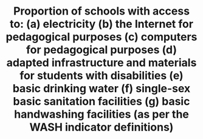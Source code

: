 ---
title: >-
  Proportion  of  schools  with  access  to:  (a)  electricity  (b)  the  Internet  for  pedagogical  purposes  (c)  computers  for  pedagogical  purposes  (d)  adapted  infrastructure  and  materials  for  students  with  disabilities  (e)  basic  drinking  water  (f)  single-sex  basic  sanitation  facilities  (g)  basic  handwashing  facilities  (as  per  the  WASH  indicator  definitions)
permalink: /4-a-1/
sdg_goal: 4
layout: indicator
indicator: 4.a.1
indicator_variable: pctschools_elec
graph_type_description: Line  graph
graph_status_notes: Posted
variable_description: null
variable_notes: null
un_designated_tier: '2'
un_custodial_agency: "UNESCO-UIS  (Partnering  Agencies:  UNICEF,  OECD,  UNEP)"
target_id: 4.a
has_metadata: true
rationale_interpretation: >-
  The  indicator  measures  access  in  schools  to  key  basic  services  necessary  to  ensure  a  safe  and  effective  learning  environment  for  all  students.
goal_meta_link: 'http://unstats.un.org/sdgs/files/metadata-compilation/Metadata-Goal-4.pdf'
goal_meta_link_page: 12
indicator_name: >-
  Proportion  of  schools  with  access  to:  (a)  electricity  (b)  the  Internet  for  pedagogical  purposes  (c)  computers  for  pedagogical  purposes  (d)  adapted  infrastructure  and  materials  for  students  with  disabilities  (e)  basic  drinking  water  (f)  single-sex  basic  sanitation  facilities  (g)  basic  handwashing  facilities  (as  per  the  WASH  indicator  definitions)
target: >-
  Build  and  upgrade  education  facilities  that  are  child,  disability  and  gender  sensitive  and  provide  safe,  non-violent,  inclusive  and  effective  learning  environments  for  all.
scheduled_update_by_national_source: None
source_agency_staff_name: 'Tom  Snyder  (and  J.  Park,  10/2017)'
source_agency_staff_email: tom.snyder@ed.gov
source_agency_survey_dataset: 'Educational  Technology  in  U.S.  Public  Schools:  Fall  2008'
source_url: 
international_and_national_references: 'https://nces.ed.gov/surveys/annualreports/'  

indicator_definition: >-
  The  percentage  of  schools  by  level  of  education  (primary,  lower  secondary  and  upper  secondary)  with  access  to  the  given  facility  or  service.  Internet  for  pedagogical  purposes  is  defined  as  Internet  that  is  available  for  enhancing  teaching  and  learning  and  is  accessible  by  pupils.  Internet  for  pedagogical  purposes  is  defined  as  a  worldwide  interconnected  computer  network,  which  provides  pupils  access  to  a  number  of  communication  services  including  the  World  Wide  Web  and  carries  e-mail,  news,  entertainment  and  data  files,  irrespective  of  the  device  used  (i.e.  not  assumed  to  be  only  via  a  computer)  and  thus  can  also  be  accessed  by  mobile  telephone,  tablet,  PDA,  games  machine,  digital  TV  etc.).  Access  can  be  via  a  fixed  narrowband,  fixed  broadband,  or  via  mobile  network.  Basic  drinking  water  is  defined  as  a  functional  drinking  water  source  (MDG  improved  categories)  on  or  near  the  premises  and  water  points  accessible  to  all  users  during  school  hours.  Basic  sanitation  facilities  are  defined  as  functional  sanitation  facilities  (MDG  improved  categories)  separated  for  males  and  females  on  or  near  the  premises.  Basic  handwashing  facilities  are  defined  as  functional  handwashing  facilities,  soap  (or  ash)  and  water  available  to  all  girls  and  boys.  The  component  on  adapted  infrastructure  and  materials  is  yet  to  be  developed.
source_title: null
source_notes: null
published: true
actual_indicator_available: >-
  Percentage  of  public  schools  with  Internet  access  for  student  use.  Estimated  percentage  of  public  schools  with  basic  drinking  water,  sanitation  facilities,  and  hand  washing  facilities.
actual_indicator_available_description: >-
  The  National  Center  for  Education  Statistics  has  not  gathered  information  on  student  access  to  computers  at  school  since  1998  (98  percent).  We  are  not  aware  of  any  data  collection  NCES  has  had  of  the  number  or  percentage  of  schools  with  basic  sanitation  facilities.  There  was  a  physical  accommodations  survey  done  in  the  mid  1970s,  but  this  is  no  longer  at  all  relevant  because  it  was  done  so  long  ago  and  so  much  progress  has  been  made  both  with  respect  to  school  improvement  and  new  regulations.  We  believe  that  we  do  have  some  schools  without  single-sex  bathrooms,  primarily  because  they  only  have  a  very  small  number  of  students  or  only  serve  male  or  only  female  students.  Fundamentally,  this  block  of  indicators  is  not  policy-relevant  for  the  United  States.  Rather  than  reporting  missing,  we  are  reporting  100  percent  which  we  know  is  close  to  the  U.S.  value  and  reflects  the  relatively  high  quality  of  the  education  infrastructure  in  the  United  States.
us_method_of_computation: >-
  NCES  is  estimating  the  percentages  of  public  schools  having  these  basic  facilities  at  100  percent.  There  was  a  survey  in  2008  that  found  that  98  percent  of  public  schools  had  computers  for  student  use.  We  believe  the  percentage  has  increased  since  that  date.
comments_and_limitations: >-
  The  values  are  estimated,  but  we  are  quite  sure  that  the  actual  values  for  all  of  them  approach  100  percent.
periodicity: Not  applicable
time_period: '2015'
unit_of_measure: Percent.
date_of_national_source_publication: April  2009
date_metadata_updated: '2017-10-20'
---